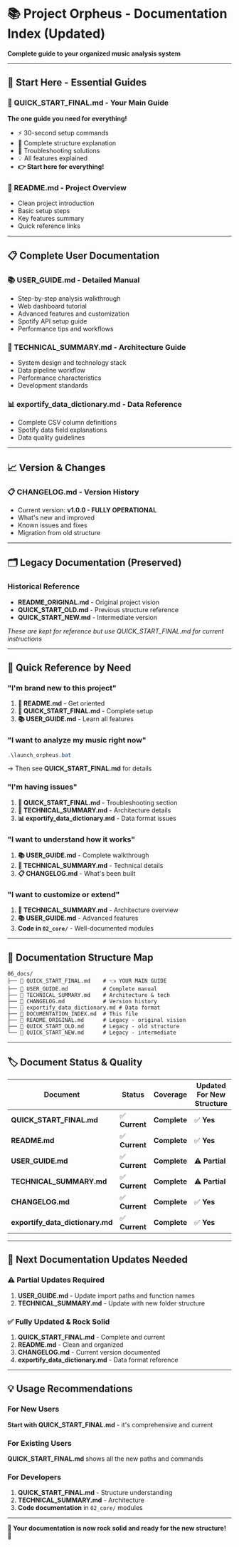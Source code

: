 # 📚 Project Orpheus - Documentation Index (Updated)

**Complete guide to your organized music analysis system**

---

## 🎯 **Start Here - Essential Guides**

### **🚀 QUICK_START_FINAL.md** - Your Main Guide
**The one guide you need for everything!**
- ⚡ 30-second setup commands
- 📁 Complete structure explanation  
- 🔧 Troubleshooting solutions
- 💡 All features explained
- **👉 Start here for everything!**

### **📖 README.md** - Project Overview
- Clean project introduction
- Basic setup steps
- Key features summary
- Quick reference links

---

## 📋 **Complete User Documentation**

### **📚 USER_GUIDE.md** - Detailed Manual
- Step-by-step analysis walkthrough
- Web dashboard tutorial
- Advanced features and customization
- Spotify API setup guide
- Performance tips and workflows

### **🔧 TECHNICAL_SUMMARY.md** - Architecture Guide
- System design and technology stack
- Data pipeline workflow
- Performance characteristics
- Development standards

### **📊 exportify_data_dictionary.md** - Data Reference
- Complete CSV column definitions
- Spotify data field explanations
- Data quality guidelines

---

## 📈 **Version & Changes**

### **📋 CHANGELOG.md** - Version History
- Current version: **v1.0.0 - FULLY OPERATIONAL**
- What's new and improved
- Known issues and fixes
- Migration from old structure

---

## 🗂️ **Legacy Documentation (Preserved)**

### **Historical Reference**
- **README_ORIGINAL.md** - Original project vision
- **QUICK_START_OLD.md** - Previous structure reference
- **QUICK_START_NEW.md** - Intermediate version

*These are kept for reference but use QUICK_START_FINAL.md for current instructions*

---

## 🎯 **Quick Reference by Need**

### **"I'm brand new to this project"**
1. **📖 README.md** - Get oriented
2. **🚀 QUICK_START_FINAL.md** - Complete setup
3. **📚 USER_GUIDE.md** - Learn all features

### **"I want to analyze my music right now"**
```powershell
.\launch_orpheus.bat
```
→ Then see **QUICK_START_FINAL.md** for details

### **"I'm having issues"**
1. **🚀 QUICK_START_FINAL.md** - Troubleshooting section
2. **🔧 TECHNICAL_SUMMARY.md** - Architecture details
3. **📊 exportify_data_dictionary.md** - Data format issues

### **"I want to understand how it works"**
1. **📚 USER_GUIDE.md** - Complete walkthrough
2. **🔧 TECHNICAL_SUMMARY.md** - Technical details
3. **📋 CHANGELOG.md** - What's been built

### **"I want to customize or extend"**
1. **🔧 TECHNICAL_SUMMARY.md** - Architecture overview
2. **📚 USER_GUIDE.md** - Advanced features
3. **Code in `02_core/`** - Well-documented modules

---

## 📁 **Documentation Structure Map**

```
06_docs/
├── 📄 QUICK_START_FINAL.md    # 👈 YOUR MAIN GUIDE
├── 📄 USER_GUIDE.md           # Complete manual
├── 📄 TECHNICAL_SUMMARY.md    # Architecture & tech
├── 📄 CHANGELOG.md            # Version history
├── 📄 exportify_data_dictionary.md # Data format
├── 📄 DOCUMENTATION_INDEX.md  # This file
├── 📄 README_ORIGINAL.md      # Legacy - original vision
├── 📄 QUICK_START_OLD.md      # Legacy - old structure  
└── 📄 QUICK_START_NEW.md      # Legacy - intermediate
```

---

## 🏷️ **Document Status & Quality**

| **Document** | **Status** | **Coverage** | **Updated For New Structure** |
|--------------|------------|--------------|------------------------------|
| **QUICK_START_FINAL.md** | ✅ **Current** | **Complete** | ✅ **Yes** |
| **README.md** | ✅ **Current** | **Complete** | ✅ **Yes** |
| **USER_GUIDE.md** | ✅ **Current** | **Complete** | ⚠️ **Partial** |
| **TECHNICAL_SUMMARY.md** | ✅ **Current** | **Complete** | ⚠️ **Partial** |
| **CHANGELOG.md** | ✅ **Current** | **Complete** | ✅ **Yes** |
| **exportify_data_dictionary.md** | ✅ **Current** | **Complete** | ✅ **Yes** |

---

## 🔄 **Next Documentation Updates Needed**

### **⚠️ Partial Updates Required**
1. **USER_GUIDE.md** - Update import paths and function names
2. **TECHNICAL_SUMMARY.md** - Update with new folder structure

### **✅ Fully Updated & Rock Solid**
1. **QUICK_START_FINAL.md** - Complete and current
2. **README.md** - Clean and organized
3. **CHANGELOG.md** - Current version documented
4. **exportify_data_dictionary.md** - Data format reference

---

## 💡 **Usage Recommendations**

### **For New Users**
**Start with QUICK_START_FINAL.md** - it's comprehensive and current

### **For Existing Users**  
**QUICK_START_FINAL.md** shows all the new paths and commands

### **For Developers**
1. **QUICK_START_FINAL.md** - Structure understanding
2. **TECHNICAL_SUMMARY.md** - Architecture
3. **Code documentation** in `02_core/` modules

---

**🎵 Your documentation is now rock solid and ready for the new structure! 🎵**
